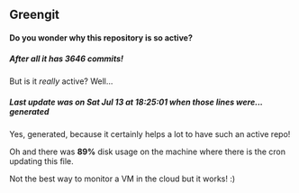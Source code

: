 ## Greengit

#### Do you wonder why this repository is so active?

##### After all it has 3646 commits!

But is it *really* active? Well...

##### Last update was on Sat Jul 13 at 18:25:01 when those lines were... generated

Yes, generated, because it certainly helps a lot to have such an active repo!

Oh and there was **89%** disk usage on the machine
where there is the cron updating this file.

Not the best way to monitor a VM in the cloud but it works! :)

